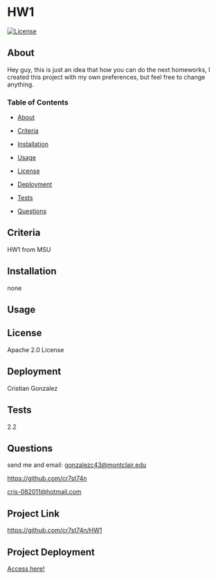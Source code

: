 
# HW1

[![License](https://img.shields.io/badge/License-Apache_2.0-yellowgreen.svg)](https://opensource.org/licenses/Apache-2.0)  

## About
Hey guy, this is just an idea that how you can do the next homeworks, I created this project with my own preferences, but feel free to change anything.

### Table of Contents
 * [About](#About)

 * [Criteria](#Criteria)

 * [Installation](#Installation)

 * [Usage](#Usage)

 * [License](#License)

 * [Deployment](#Deployment)

 * [Tests](#Tests)

 * [Questions](#Questions)



## Criteria
 HW1 from MSU

## Installation
none

## Usage


## License
Apache 2.0 License

## Deployment
Cristian Gonzalez

## Tests
2.2

## Questions
send me and email: gonzalezc43@montclair.edu 

https://github.com/cr7st74n

cris-082011@hotmail.com

## Project Link
https://github.com/cr7st74n/HW1

## Project Deployment
[Access here!](https://github.com/cr7st74n/HW1)

